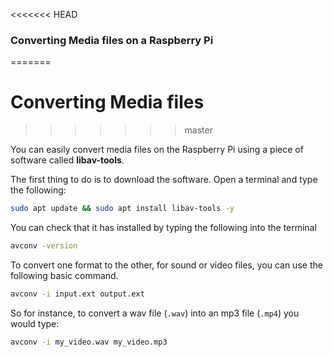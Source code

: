 <<<<<<< HEAD
### Converting Media files on a Raspberry Pi
=======
# Converting Media files
>>>>>>> master

You can easily convert media files on the Raspberry Pi using a piece of software called **libav-tools**. 

The first thing to do is to download the software. Open a terminal and type the following:

~~~bash
sudo apt update && sudo apt install libav-tools -y
~~~

You can check that it has installed by typing the following into the terminal

~~~bash
avconv -version
~~~

To convert one format to the other, for sound or video files, you can use the following basic command.

~~~bash
avconv -i input.ext output.ext
~~~

So for instance, to convert a wav file (`.wav`) into an mp3 file (`.mp4`) you would type:

~~~bash
avconv -i my_video.wav my_video.mp3
~~~

